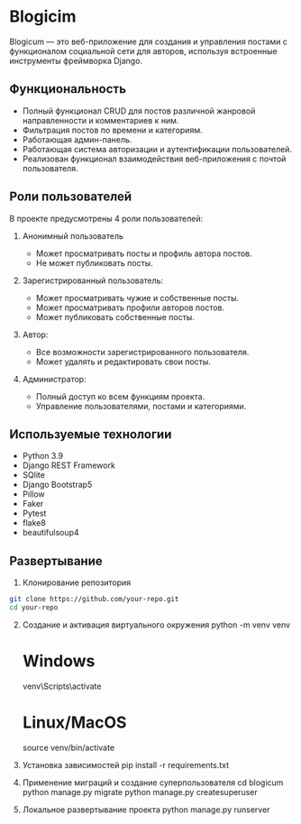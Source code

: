 # Blogicim  

Blogicum — это веб-приложение для создания и управления постами с функционалом социальной сети для авторов, используя встроенные инструменты фреймворка Django.

## Функциональность  
- Полный функционал CRUD для постов различной жанровой направленности и комментариев к ним. 
- Фильтрация постов по времени и категориям.  
- Работающая админ-панель.
- Работающая система авторизации и аутентификации пользователей.
- Реализован функционал взаимодействия веб-приложения с почтой пользователя.

## Роли пользователей
В проекте предусмотрены 4 роли пользователей:

1. Анонимный пользователь
    - Может просматривать посты и профиль автора постов.
    - Не может публиковать посты.

2. Зарегистрированный пользователь:
    - Может просматривать чужие и собственные посты.
    - Может просматривать профили авторов постов.
    - Может публиковать собственные посты.
3. Автор:
    - Все возможности зарегистрированного пользователя.
    - Может удалять и редактировать свои посты.
4. Администратор:
    - Полный доступ ко всем функциям проекта.
    - Управление пользователями, постами и категориями.

## Используемые технологии
- Python 3.9
- Django REST Framework
- SQlite
- Django Bootstrap5
- Pillow
- Faker
- Pytest
- flake8
- beautifulsoup4 

## Развертывание
1. Клонирование репозитория
```bash
git clone https://github.com/your-repo.git
cd your-repo
```
2. Создание и активация виртуального окружения
    python -m venv venv

    # Windows
    venv\Scripts\activate

    # Linux/MacOS
    source venv/bin/activate

3. Установка зависимостей
    pip install -r requirements.txt

4. Применение миграций и создание суперпользователя
    cd blogicum
    python manage.py migrate
    python manage.py createsuperuser

5. Локальное развертывание проекта
    python manage.py runserver
